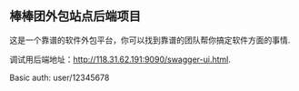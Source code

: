 ## 棒棒团外包站点后端项目 ##

这是一个靠谱的软件外包平台，你可以找到靠谱的团队帮你搞定软件方面的事情.

调试用后端地址：http://118.31.62.191:9090/swagger-ui.html.

Basic auth: user/12345678
